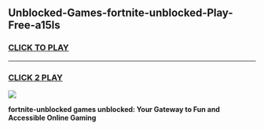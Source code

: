
## Unblocked-Games-fortnite-unblocked-Play-Free-a15ls
<h3>
<a href="https://premium76.site?title=fortnite-unblocked&ref=23A">CLICK TO PLAY</a></h3>
<hr>

<h3>
<a href="https://premium76.site?title=fortnite-unblocked&ref=23A">CLICK 2 PLAY</a>
  
</h3>

<a href="https://premium76.site?title=fortnite-unblocked&ref=23A"><img src="https://clearcache.store/games.png"></a>


**fortnite-unblocked games unblocked: Your Gateway to Fun and Accessible Online Gaming**
